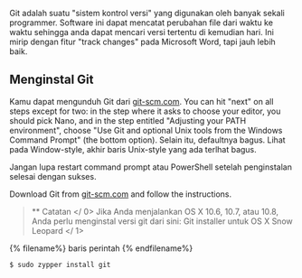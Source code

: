 Git adalah suatu "sistem kontrol versi" yang digunakan oleh banyak sekali programmer. Software ini dapat mencatat perubahan file dari waktu ke waktu sehingga anda dapat mencari versi tertentu di kemudian hari. Ini mirip dengan fitur "track changes" pada Microsoft Word, tapi jauh lebih baik.

## Menginstal Git

<!--sec data-title="Installing Git: Windows" data-id="git_install_windows"
data-collapse=true ces-->

Kamu dapat mengunduh Git dari [git-scm.com](https://git-scm.com/). You can hit "next" on all steps except for two: in the step where it asks to choose your editor, you should pick Nano, and in the step entitled "Adjusting your PATH environment", choose "Use Git and optional Unix tools from the Windows Command Prompt" (the bottom option). Selain itu, defaultnya bagus. Lihat pada Window-style, akhir baris Unix-style yang ada terlhat bagus.

Jangan lupa restart command prompt atau PowerShell setelah penginstalan selesai dengan sukses. <!--endsec-->

<!--sec data-title="Installing Git: OS X" data-id="git_install_OSX"
data-collapse=true ces-->

Download Git from [git-scm.com](https://git-scm.com/) and follow the instructions.

> ** Catatan </ 0> Jika Anda menjalankan OS X 10.6, 10.7, atau 10.8, Anda perlu menginstal versi git dari sini:  Git installer untuk OS X Snow Leopard </ 1></p> </blockquote> <!--endsec-->
> 
> <!--sec data-title="Installing Git: Debian or Ubuntu" data-id="git_install_debian_ubuntu"
data-collapse=true ces-->
> 
> {% filename%} baris perintah {% endfilename%}
> 
> ```bash
$ sudo apt install git
```

<!--endsec-->

<!--sec data-title="Installing Git: Fedora" data-id="git_install_fedora"
data-collapse=true ces-->

{% filename%} baris perintah {% endfilename%}

```bash
$ sudo dnf install git
```

<!--endsec-->

<!--sec data-title="Installing Git: openSUSE" data-id="git_install_openSUSE"
data-collapse=true ces-->

{% filename%} baris perintah {% endfilename%}

```bash
$ sudo zypper install git
```

<!--endsec-->